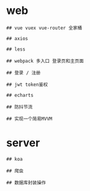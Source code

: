 # web

    ## vue vuex vue-router 全家桶

    ## axios 

    ## less 

    ## webpack 多入口 登录页和主页面

    ## 登录 / 注册

    ## jwt token鉴权 

    ## echarts

    ## 防抖节流

    ## 实现一个简易MVVM 



# server

    ## koa

    ## 爬虫

    ## 数据库封装操作